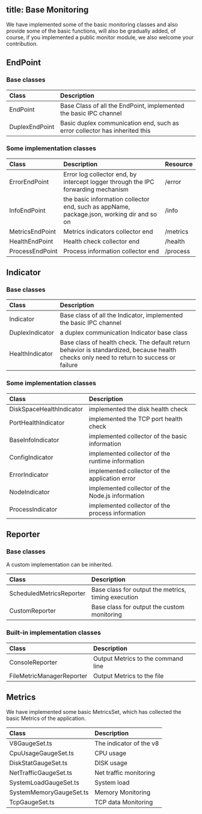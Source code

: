title: Base Monitoring
---


We have implemented some of the basic monitoring classes and also provide some of the basic functions, will also be gradually added, of course, if you implemented a public monitor module, we also welcome your contribution.


## EndPoint

### Base classes

| Class          | Description                   |
| :------------- | :---------------------------- |
| EndPoint       | Base Class of all the EndPoint, implemented the basic IPC channel |
| DuplexEndPoint | Basic duplex communication end, such as error collector has inherited this |


### Some implementation classes
| Class           | Description                       | Resource |
| :-------------- | :-------------------------------- | :------- |
| ErrorEndPoint   | Error log collector end, by intercept logger through the IPC forwarding mechanism | /error   |
| InfoEndPoint    | the basic information collector end, such as appName, package.json, working dir and so on | /info    |
| MetricsEndPoint | Metrics indicators collector end | /metrics |
| HealthEndPoint  | Health check collector end | /health  |
| ProcessEndPoint | Process information collector end  | /process |


## Indicator

### Base classes
| Class           | Description                            |
| :-------------- | :------------------------------------- |
| Indicator       | Base class of all the Indicator, implemented the basic IPC channel |
| DuplexIndicator | a duplex communication Indicator base class |
| HealthIndicator | Base class of health check. The default return behavior is standardized, because health checks only need to return to success or failure |

### Some implementation classes

| Class                    | Description    |
| :----------------------- | :------------- |
| DiskSpaceHealthIndicator | implemented the disk health check |
| PortHealthIndicator      | implemented the TCP port health check |
| BaseInfoIndicator        | implemented collector of the basic information |
| ConfigIndicator          | implemented collector of the runtime information |
| ErrorIndicator           | implemented collector of the application error |
| NodeIndicator            | implemented collector of the Node.js information |
| ProcessIndicator         | implemented collector of the process information |


## Reporter

### Base classes

A custom implementation can be inherited.


| Class                    | Description        |
| :----------------------- | :----------------- |
| ScheduledMetricsReporter | Base class for output the metrics, timing execution |
| CustomReporter           | Base class for output the custom monitoring |


### Built-in implementation classes

| Class                     | Description      |
| :------------------------ | :--------------- |
| ConsoleReporter           | Output Metrics to the command line |
| FileMetricManagerReporter | Output Metrics to the file |

## Metrics


We have implemented some basic MetricsSet, which has collected the basic Metrics of the application.


| Class                   | Description |
| :---------------------- | :---------- |
| V8GaugeSet.ts           | The indicator of the v8 |
| CpuUsageGaugeSet.ts     | CPU usage |
| DiskStatGaugeSet.ts     | DISK usage |
| NetTrafficGaugeSet.ts   | Net traffic monitoring |
| SystemLoadGaugeSet.ts   | System load |
| SystemMemoryGaugeSet.ts | Memory Monitoring |
| TcpGaugeSet.ts          | TCP data Monitoring |

